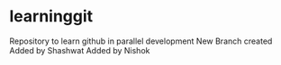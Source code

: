 # learninggit
Repository to learn github in parallel development
New Branch created
Added by Shashwat
Added by Nishok